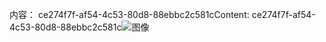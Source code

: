 <span data-ttu-id="44f43-101">内容： ce274f7f-af54-4c53-80d8-88ebbc2c581c</span><span class="sxs-lookup"><span data-stu-id="44f43-101">Content: ce274f7f-af54-4c53-80d8-88ebbc2c581c</span></span>![图像](dfc6d58f-a37a-44b7-8de5-b493623dc64a.png)
